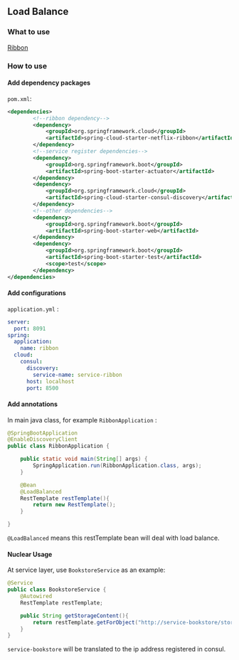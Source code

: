 ## Load Balance
### What to use
[Ribbon](https://github.com/Netflix/ribbon)
### How to use
#### Add dependency packages
`pom.xml`:
```xml
<dependencies>
        <!--ribbon dependency-->
        <dependency>
            <groupId>org.springframework.cloud</groupId>
            <artifactId>spring-cloud-starter-netflix-ribbon</artifactId>
        </dependency>
        <!--service register dependencies-->
        <dependency>
            <groupId>org.springframework.boot</groupId>
            <artifactId>spring-boot-starter-actuator</artifactId>
        </dependency>
        <dependency>
            <groupId>org.springframework.cloud</groupId>
            <artifactId>spring-cloud-starter-consul-discovery</artifactId>
        </dependency>
        <!--other dependencies-->
        <dependency>
            <groupId>org.springframework.boot</groupId>
            <artifactId>spring-boot-starter-web</artifactId>
        </dependency>
        <dependency>
            <groupId>org.springframework.boot</groupId>
            <artifactId>spring-boot-starter-test</artifactId>
            <scope>test</scope>
        </dependency>
</dependencies>
```
#### Add configurations
`application.yml` :
```yaml
server:
  port: 8091
spring:
  application:
    name: ribbon
  cloud:
    consul:
      discovery:
        service-name: service-ribbon
      host: localhost
      port: 8500
```
#### Add annotations
In main java class, for example `RibbonApplication` :
```java
@SpringBootApplication
@EnableDiscoveryClient
public class RibbonApplication {

    public static void main(String[] args) {
        SpringApplication.run(RibbonApplication.class, args);
    }

    @Bean
    @LoadBalanced
    RestTemplate restTemplate(){
        return new RestTemplate();
    }

}
```
`@LoadBalanced` means this restTemplate bean will deal with load balance.
#### Nuclear Usage
At service layer, use `BookstoreService` as an example:
```java
@Service
public class BookstoreService {
    @Autowired
    RestTemplate restTemplate;

    public String getStorageContent(){
        return restTemplate.getForObject("http://service-bookstore/storages",String.class);
    }
}
```
`service-bookstore` will be translated to the ip address registered in consul.
